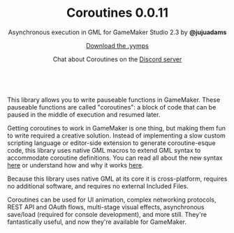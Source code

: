 <h1 align="center">Coroutines 0.0.11</h1>

<p align="center">Asynchronous execution in GML for GameMaker Studio 2.3 by <b>@jujuadams</b></p>

<p align="center"><a href="https://github.com/JujuAdams/Coroutines/releases/">Download the .yymps</a></p>
<p align="center">Chat about Coroutines on the <a href="https://discord.gg/8krYCqr">Discord server</a></p>

&nbsp;

&nbsp;

This library allows you to write pauseable functions in GameMaker. These pauseable functions are called "coroutines": a block of code that can be paused in the middle of execution and resumed later.

Getting coroutines to work in GameMaker is one thing, but making them fun to write required a creative solution. Instead of implementing a slow custom scripting language or editor-side extension to generate coroutine-esque code, this library uses native GML macros to extend GML syntax to accommodate coroutine definitions. You can read all about the new syntax [here](https://github.com/JujuAdams/Coroutines/wiki/Coroutine-Syntax) or understand how and why it works [here](https://github.com/JujuAdams/Coroutines/wiki/How-do-we-extend-GML%3F).

Because this library uses native GML at its core it is cross-platform, requires no additional software, and requires no external Included Files.

Coroutines can be used for UI animation, complex networking protocols, REST API and OAuth flows, multi-stage visual effects, asynchronous save/load (required for console development), and more still. They're fantastically useful, and now they're available for GameMaker.
